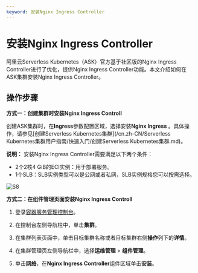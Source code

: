 ```yaml
---
keyword: 安装Nginx Ingress Controller
---
```


# 安装Nginx Ingress Controller

阿里云Serverless Kubernetes（ASK）官方基于社区版的Nginx Ingress Controller进行了优化，提供Nginx Ingress Controller功能。本文介绍如何在ASK集群安装Nginx Ingress Controller。

## 操作步骤

**方式一：创建集群时安装Nginx Ingress Controll**

创建ASK集群时，在**Ingress**参数配置区域，选择安装**Nginx Ingress** 。具体操作，请参见[创建Serverless Kubernetes集群](/cn.zh-CN/Serverless Kubernetes集群用户指南/快速入门/创建Serverless Kubernetes集群.md)。

**说明：** 安装Nginx Ingress Controller需要满足以下两个条件：

-   2个2核4 GiB的ECI实例：用于部署服务。
-   1个SLB：SLB实例类型可以是公网或者私网，SLB实例规格您可以按需选择。

![S8](https://static-aliyun-doc.oss-accelerate.aliyuncs.com/assets/img/zh-CN/7040674161/p245306.png)

**方式二：在组件管理页面安装Nginx Ingress Controll**

1.  登录[容器服务管理控制台](https://cs.console.aliyun.com)。

2.  在控制台左侧导航栏中，单击**集群**。

3.  在集群列表页面中，单击目标集群名称或者目标集群右侧**操作**列下的**详情**。

4.  在集群管理页左侧导航栏中，选择**运维管理** \> **组件管理**。

5.  单击**网络**，在**Nginx Ingress Controller**组件区域单击**安装**。


